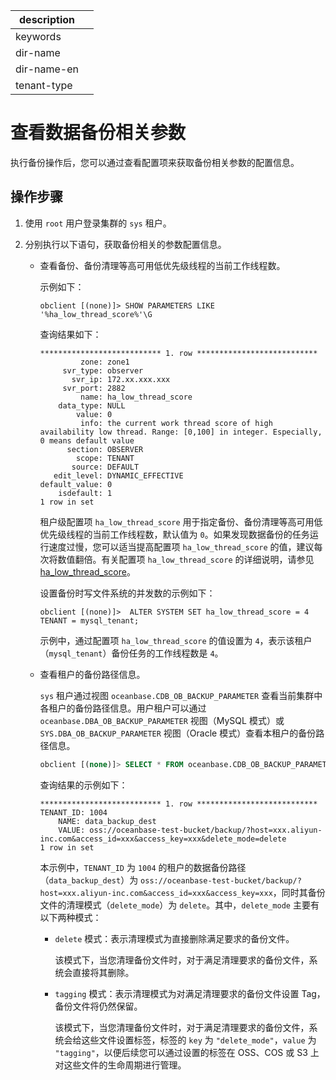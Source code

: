 |description||
|---|---|
|keywords||
|dir-name||
|dir-name-en||
|tenant-type||

# 查看数据备份相关参数

执行备份操作后，您可以通过查看配置项来获取备份相关参数的配置信息。

## 操作步骤

1. 使用 `root` 用户登录集群的 `sys` 租户。

2. 分别执行以下语句，获取备份相关的参数配置信息。

   * 查看备份、备份清理等高可用低优先级线程的当前工作线程数。

      示例如下：

      ```shell
      obclient [(none)]> SHOW PARAMETERS LIKE '%ha_low_thread_score%'\G
      ```

      查询结果如下：

      ```shell
      *************************** 1. row ***************************
               zone: zone1
           svr_type: observer
             svr_ip: 172.xx.xxx.xxx
           svr_port: 2882
               name: ha_low_thread_score
          data_type: NULL
              value: 0
               info: the current work thread score of high availability low thread. Range: [0,100] in integer. Especially, 0 means default value
            section: OBSERVER
              scope: TENANT
             source: DEFAULT
         edit_level: DYNAMIC_EFFECTIVE
      default_value: 0
          isdefault: 1
      1 row in set
      ```

      租户级配置项 `ha_low_thread_score` 用于指定备份、备份清理等高可用低优先级线程的当前工作线程数，默认值为 `0`。如果发现数据备份的任务运行速度过慢，您可以适当提高配置项 `ha_low_thread_score` 的值，建议每次将数值翻倍。有关配置项 `ha_low_thread_score` 的详细说明，请参见 [ha_low_thread_score](../../../700.reference/800.configuration-items-and-system-variables/100.system-configuration-items/400.tenant-level-configuration-items/4100.ha_high_thread_score.md)。

      设置备份时写文件系统的并发数的示例如下：

      ```shell
      obclient [(none)]>  ALTER SYSTEM SET ha_low_thread_score = 4 TENANT = mysql_tenant;
      ```

      示例中，通过配置项 `ha_low_thread_score` 的值设置为 `4`，表示该租户（`mysql_tenant`）备份任务的工作线程数是 `4`。

   * 查看租户的备份路径信息。

      `sys` 租户通过视图 `oceanbase.CDB_OB_BACKUP_PARAMETER` 查看当前集群中各租户的备份路径信息。用户租户可以通过 `oceanbase.DBA_OB_BACKUP_PARAMETER` 视图（MySQL 模式）或 `SYS.DBA_OB_BACKUP_PARAMETER` 视图（Oracle 模式）查看本租户的备份路径信息。

      ```sql
      obclient [(none)]> SELECT * FROM oceanbase.CDB_OB_BACKUP_PARAMETER\G
      ```
     
      查询结果的示例如下：

      ```shell
      *************************** 1. row ***************************
      TENANT_ID: 1004
          NAME: data_backup_dest
          VALUE: oss://oceanbase-test-bucket/backup/?host=xxx.aliyun-inc.com&access_id=xxx&access_key=xxx&delete_mode=delete
      1 row in set
      ```

     本示例中，`TENANT_ID` 为 `1004` 的租户的数据备份路径（`data_backup_dest`）为 `oss://oceanbase-test-bucket/backup/?host=xxx.aliyun-inc.com&access_id=xxx&access_key=xxx`，同时其备份文件的清理模式（`delete_mode`）为 `delete`。其中，`delete_mode` 主要有以下两种模式：

      * `delete` 模式：表示清理模式为直接删除满足要求的备份文件。

          该模式下，当您清理备份文件时，对于满足清理要求的备份文件，系统会直接将其删除。

      * `tagging` 模式：表示清理模式为对满足清理要求的备份文件设置 Tag，备份文件将仍然保留。

          该模式下，当您清理备份文件时，对于满足清理要求的备份文件，系统会给这些文件设置标签，标签的 `key` 为 `"delete_mode"`，`value` 为 `"tagging"`，以便后续您可以通过设置的标签在 OSS、COS 或 S3 上对这些文件的生命周期进行管理。


